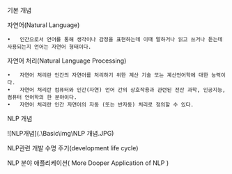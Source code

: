 기본 개념

자연어(Natural Language)

	•	인간으로서 언어를 통해 생각이나 감정을 표현하는데 이때 말하거나 읽고 쓰거나 듣는데 사용되는지 언어는 자연어 형태이다.

자연어 처리(Natural Language Processing)

	•	자연어 처리란 인간의 자연어를 처리하기 위한 계산 기술 또는 계산언어학에 대한 능력이다.
	•	자연어 처리란 컴퓨터와 인간(자연) 언어 간의 상호작용과 관련된 전산 과학, 인공지능, 컴퓨터 언어학의 한 분야이다.
	•	자연어 처리란 인간 자연어의 자동 (또는 반자동) 처리로 정의할 수 있다.

NLP 개념

![NLP개념](.\Basic\img\NLP 개념.JPG)



NLP관련 개발 수명 주기(development life cycle)


NLP 분야 애플리케이션( More Dooper Application of NLP )

